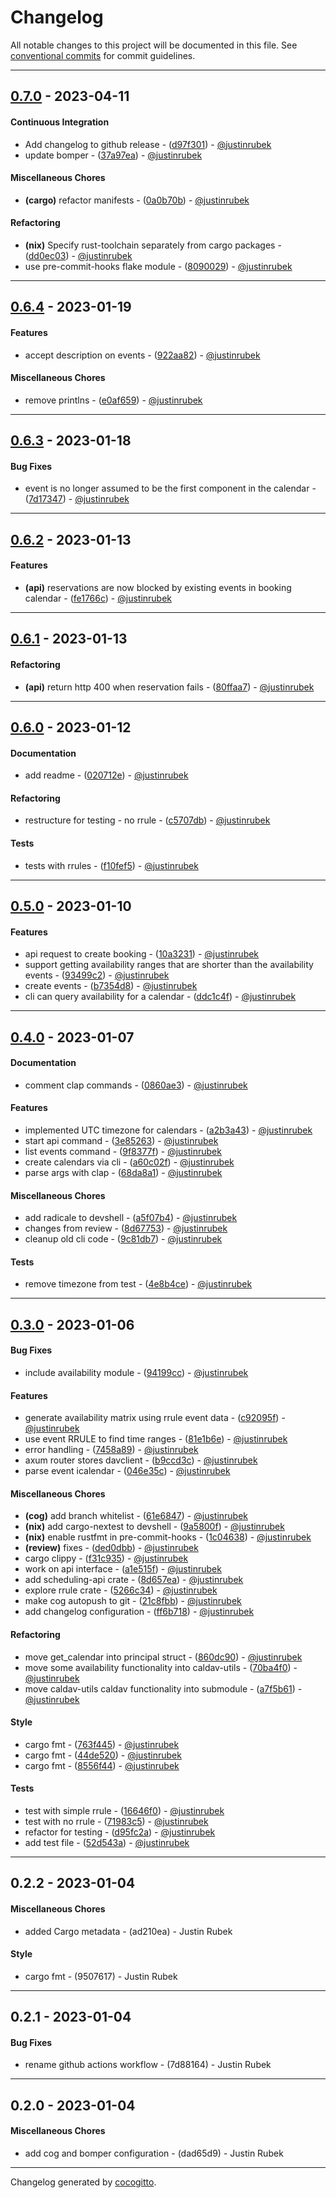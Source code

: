 # Changelog
All notable changes to this project will be documented in this file. See [conventional commits](https://www.conventionalcommits.org/) for commit guidelines.

- - -
## [0.7.0](https://github.com/justinrubek/calendar-scheduler/compare/0.6.4..0.7.0) - 2023-04-11
#### Continuous Integration
- Add changelog to github release - ([d97f301](https://github.com/justinrubek/calendar-scheduler/commit/d97f3013a01f53f1d6fce37cf30c29017393fbad)) - [@justinrubek](https://github.com/justinrubek)
- update bomper - ([37a97ea](https://github.com/justinrubek/calendar-scheduler/commit/37a97ea67f628a2aae5385c9c6c80cf76dea5e6b)) - [@justinrubek](https://github.com/justinrubek)
#### Miscellaneous Chores
- **(cargo)** refactor manifests - ([0a0b70b](https://github.com/justinrubek/calendar-scheduler/commit/0a0b70bb191d703e3ced1ccd43738ee618fb9822)) - [@justinrubek](https://github.com/justinrubek)
#### Refactoring
- **(nix)** Specify rust-toolchain separately from cargo packages - ([dd0ec03](https://github.com/justinrubek/calendar-scheduler/commit/dd0ec0371852a9ca55981ec20beb0025643963d0)) - [@justinrubek](https://github.com/justinrubek)
- use pre-commit-hooks flake module - ([8090029](https://github.com/justinrubek/calendar-scheduler/commit/8090029dd9b4c7a70ac6e7a19735d379a94ed7fa)) - [@justinrubek](https://github.com/justinrubek)

- - -

## [0.6.4](https://github.com/justinrubek/calendar-scheduler/compare/0.6.3..0.6.4) - 2023-01-19
#### Features
- accept description on events - ([922aa82](https://github.com/justinrubek/calendar-scheduler/commit/922aa82484b3bc6918a3bdc802df1326dcf58bd6)) - [@justinrubek](https://github.com/justinrubek)
#### Miscellaneous Chores
- remove printlns - ([e0af659](https://github.com/justinrubek/calendar-scheduler/commit/e0af659e9e327979352c843e58c84a564e983f82)) - [@justinrubek](https://github.com/justinrubek)

- - -

## [0.6.3](https://github.com/justinrubek/calendar-scheduler/compare/0.6.2..0.6.3) - 2023-01-18
#### Bug Fixes
- event is no longer assumed to be the first component in the calendar - ([7d17347](https://github.com/justinrubek/calendar-scheduler/commit/7d173473fd109cfa0b6cdd6f10bef2c7170637b4)) - [@justinrubek](https://github.com/justinrubek)

- - -

## [0.6.2](https://github.com/justinrubek/calendar-scheduler/compare/0.6.1..0.6.2) - 2023-01-13
#### Features
- **(api)** reservations are now blocked by existing events in booking calendar - ([fe1766c](https://github.com/justinrubek/calendar-scheduler/commit/fe1766cf8151f0a6276ecea3ccc0f2c2da071302)) - [@justinrubek](https://github.com/justinrubek)

- - -

## [0.6.1](https://github.com/justinrubek/calendar-scheduler/compare/0.6.0..0.6.1) - 2023-01-13
#### Refactoring
- **(api)** return http 400 when reservation fails - ([80ffaa7](https://github.com/justinrubek/calendar-scheduler/commit/80ffaa758c87f0dc945c4a8512c50a60ff9b14e9)) - [@justinrubek](https://github.com/justinrubek)

- - -

## [0.6.0](https://github.com/justinrubek/calendar-scheduler/compare/0.5.0..0.6.0) - 2023-01-12
#### Documentation
- add readme - ([020712e](https://github.com/justinrubek/calendar-scheduler/commit/020712e7bf1bdbf8e0af2d91ac71e3018de2f0c3)) - [@justinrubek](https://github.com/justinrubek)
#### Refactoring
- restructure for testing - no rrule - ([c5707db](https://github.com/justinrubek/calendar-scheduler/commit/c5707db154d407a5c38688f814149a5cf6a3450b)) - [@justinrubek](https://github.com/justinrubek)
#### Tests
- tests with rrules - ([f10fef5](https://github.com/justinrubek/calendar-scheduler/commit/f10fef5aeb383363bba003a23abe026900fe899f)) - [@justinrubek](https://github.com/justinrubek)

- - -

## [0.5.0](https://github.com/justinrubek/calendar-scheduler/compare/0.4.0..0.5.0) - 2023-01-10
#### Features
- api request to create booking - ([10a3231](https://github.com/justinrubek/calendar-scheduler/commit/10a32318bb7c82136728cf5b7f9d1de01e33d768)) - [@justinrubek](https://github.com/justinrubek)
- support getting availability ranges that are shorter than the availability events - ([93499c2](https://github.com/justinrubek/calendar-scheduler/commit/93499c20104ba652ad5a17b6bce602a0bab9d3ea)) - [@justinrubek](https://github.com/justinrubek)
- create events - ([b7354d8](https://github.com/justinrubek/calendar-scheduler/commit/b7354d8432b34213886463a2e1a09947f679496b)) - [@justinrubek](https://github.com/justinrubek)
- cli can query availability for a calendar - ([ddc1c4f](https://github.com/justinrubek/calendar-scheduler/commit/ddc1c4f3e0b6e44dac9cae402f8054cad1345e9a)) - [@justinrubek](https://github.com/justinrubek)

- - -

## [0.4.0](https://github.com/justinrubek/calendar-scheduler/compare/0.3.0..0.4.0) - 2023-01-07
#### Documentation
- comment clap commands - ([0860ae3](https://github.com/justinrubek/calendar-scheduler/commit/0860ae3e47b678dbc65e751b56d454531067899b)) - [@justinrubek](https://github.com/justinrubek)
#### Features
- implemented UTC timezone for calendars - ([a2b3a43](https://github.com/justinrubek/calendar-scheduler/commit/a2b3a43c488a999b69aa27bad6a022a97b4a7234)) - [@justinrubek](https://github.com/justinrubek)
- start api command - ([3e85263](https://github.com/justinrubek/calendar-scheduler/commit/3e85263cd98608cd6018fec8859ebb244ccb3ba2)) - [@justinrubek](https://github.com/justinrubek)
- list events command - ([9f8377f](https://github.com/justinrubek/calendar-scheduler/commit/9f8377f80a55926bb77cf19e574d8cce1741fc18)) - [@justinrubek](https://github.com/justinrubek)
- create calendars via cli - ([a60c02f](https://github.com/justinrubek/calendar-scheduler/commit/a60c02fe2f9028a898b7d094cf95825de23d56a0)) - [@justinrubek](https://github.com/justinrubek)
- parse args with clap - ([68da8a1](https://github.com/justinrubek/calendar-scheduler/commit/68da8a1219608c5f4eb2275db89c311cfd1b2f67)) - [@justinrubek](https://github.com/justinrubek)
#### Miscellaneous Chores
- add radicale to devshell - ([a5f07b4](https://github.com/justinrubek/calendar-scheduler/commit/a5f07b4c16d8a33706e5e6c57162f3db3bf28b47)) - [@justinrubek](https://github.com/justinrubek)
- changes from review - ([8d67753](https://github.com/justinrubek/calendar-scheduler/commit/8d677535ea0391df821807d2955ee87a29c16db9)) - [@justinrubek](https://github.com/justinrubek)
- cleanup old cli code - ([9c81db7](https://github.com/justinrubek/calendar-scheduler/commit/9c81db74c0eec6080879baea4dc8676cc6229218)) - [@justinrubek](https://github.com/justinrubek)
#### Tests
- remove timezone from test - ([4e8b4ce](https://github.com/justinrubek/calendar-scheduler/commit/4e8b4cee010f4db6a43580a5e5772af180d35bf8)) - [@justinrubek](https://github.com/justinrubek)

- - -

## [0.3.0](https://github.com/justinrubek/calendar-scheduler/compare/0.2.2..0.3.0) - 2023-01-06
#### Bug Fixes
- include availability module - ([94199cc](https://github.com/justinrubek/calendar-scheduler/commit/94199cc150b1a0440679b85d35080d8e3acf84f3)) - [@justinrubek](https://github.com/justinrubek)
#### Features
- generate availability matrix using rrule event data - ([c92095f](https://github.com/justinrubek/calendar-scheduler/commit/c92095fb610a01328c630aa98344658e45e6cbf3)) - [@justinrubek](https://github.com/justinrubek)
- use event RRULE to find time ranges - ([81e1b6e](https://github.com/justinrubek/calendar-scheduler/commit/81e1b6e18f331cf8628add154e84897c78ce3c92)) - [@justinrubek](https://github.com/justinrubek)
- error handling - ([7458a89](https://github.com/justinrubek/calendar-scheduler/commit/7458a89de31eaaef5800ccbbe469d21a291cd9cb)) - [@justinrubek](https://github.com/justinrubek)
- axum router stores davclient - ([b9ccd3c](https://github.com/justinrubek/calendar-scheduler/commit/b9ccd3c601ac37e12f1645f8b87856a1225f59bc)) - [@justinrubek](https://github.com/justinrubek)
- parse event icalendar - ([046e35c](https://github.com/justinrubek/calendar-scheduler/commit/046e35c5ce7507138938e469b7405d5ae7722a3f)) - [@justinrubek](https://github.com/justinrubek)
#### Miscellaneous Chores
- **(cog)** add branch whitelist - ([61e6847](https://github.com/justinrubek/calendar-scheduler/commit/61e6847c751b1245fffcd517387c2d4b0eb47abc)) - [@justinrubek](https://github.com/justinrubek)
- **(nix)** add cargo-nextest to devshell - ([9a5800f](https://github.com/justinrubek/calendar-scheduler/commit/9a5800fe75113f1107bbfa9603de46ee1e7f08c1)) - [@justinrubek](https://github.com/justinrubek)
- **(nix)** enable rustfmt in pre-commit-hooks - ([1c04638](https://github.com/justinrubek/calendar-scheduler/commit/1c04638b6906845c0b0f41a3e08e6caed633aa5f)) - [@justinrubek](https://github.com/justinrubek)
- **(review)** fixes - ([ded0dbb](https://github.com/justinrubek/calendar-scheduler/commit/ded0dbb1f49303d94cd00c851e953f98f3670d8b)) - [@justinrubek](https://github.com/justinrubek)
- cargo clippy - ([f31c935](https://github.com/justinrubek/calendar-scheduler/commit/f31c935b96d749bba2d2642eaa275ac362862a80)) - [@justinrubek](https://github.com/justinrubek)
- work on api interface - ([a1e515f](https://github.com/justinrubek/calendar-scheduler/commit/a1e515f219db6cdbd43a6a6ef0a6e848852db9a1)) - [@justinrubek](https://github.com/justinrubek)
- add scheduling-api crate - ([8d657ea](https://github.com/justinrubek/calendar-scheduler/commit/8d657eac1f605273618a355044e36ea1547b6f10)) - [@justinrubek](https://github.com/justinrubek)
- explore rrule crate - ([5266c34](https://github.com/justinrubek/calendar-scheduler/commit/5266c34aaae1505dced2924c6d97c0eabb26bb2e)) - [@justinrubek](https://github.com/justinrubek)
- make cog autopush to git - ([21c8fbb](https://github.com/justinrubek/calendar-scheduler/commit/21c8fbb9b8a3cc0e783b7718801323fb93b2ae43)) - [@justinrubek](https://github.com/justinrubek)
- add changelog configuration - ([ff6b718](https://github.com/justinrubek/calendar-scheduler/commit/ff6b718e80e81027a7a8d442b3174ef50618f29d)) - [@justinrubek](https://github.com/justinrubek)
#### Refactoring
- move get_calendar into principal struct - ([860dc90](https://github.com/justinrubek/calendar-scheduler/commit/860dc906c8e403e573ab3ae0803a5be3fed96ac0)) - [@justinrubek](https://github.com/justinrubek)
- move some availability functionality into caldav-utils - ([70ba4f0](https://github.com/justinrubek/calendar-scheduler/commit/70ba4f00a876222bbf936a3074acdde5b7af9b05)) - [@justinrubek](https://github.com/justinrubek)
- move caldav-utils caldav functionality into submodule - ([a7f5b61](https://github.com/justinrubek/calendar-scheduler/commit/a7f5b619dcbbf2bb24c84e70b53aa06c648d831b)) - [@justinrubek](https://github.com/justinrubek)
#### Style
- cargo fmt - ([763f445](https://github.com/justinrubek/calendar-scheduler/commit/763f445c4463045fd413b0d439eb62c1d54d01bb)) - [@justinrubek](https://github.com/justinrubek)
- cargo fmt - ([44de520](https://github.com/justinrubek/calendar-scheduler/commit/44de520eba00b7573065cb983b9ab7ff04d7ada8)) - [@justinrubek](https://github.com/justinrubek)
- cargo fmt - ([8556f44](https://github.com/justinrubek/calendar-scheduler/commit/8556f44f905cb50fb760f777984affe7b91005d1)) - [@justinrubek](https://github.com/justinrubek)
#### Tests
- test with simple rrule - ([16646f0](https://github.com/justinrubek/calendar-scheduler/commit/16646f0e6353c813a256d42696df29e5e638371f)) - [@justinrubek](https://github.com/justinrubek)
- test with no rrule - ([71983c5](https://github.com/justinrubek/calendar-scheduler/commit/71983c5496e68ef7d7d1d80d03d4ed03ff75e88b)) - [@justinrubek](https://github.com/justinrubek)
- refactor for testing - ([d95fc2a](https://github.com/justinrubek/calendar-scheduler/commit/d95fc2a502eb522e3d5c3a6626261a162b7a6acc)) - [@justinrubek](https://github.com/justinrubek)
- add test file - ([52d543a](https://github.com/justinrubek/calendar-scheduler/commit/52d543a12a8f0b082eac8c1ee0d808d86f1cc2c7)) - [@justinrubek](https://github.com/justinrubek)

- - -

## 0.2.2 - 2023-01-04
#### Miscellaneous Chores
- added Cargo metadata - (ad210ea) - Justin Rubek
#### Style
- cargo fmt - (9507617) - Justin Rubek

- - -

## 0.2.1 - 2023-01-04
#### Bug Fixes
- rename github actions workflow - (7d88164) - Justin Rubek

- - -

## 0.2.0 - 2023-01-04
#### Miscellaneous Chores
- add cog and bomper configuration - (dad65d9) - Justin Rubek

- - -

Changelog generated by [cocogitto](https://github.com/cocogitto/cocogitto).